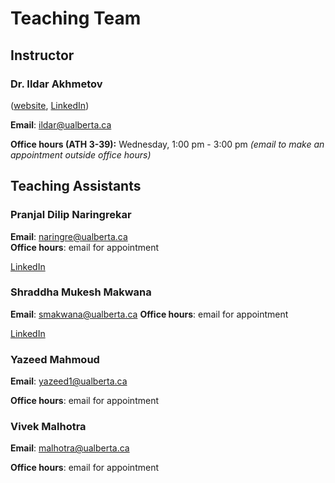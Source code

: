 # Teaching Team

## Instructor

### Dr. Ildar Akhmetov

([website](https://ildarakhmetov.com), [LinkedIn](https://www.linkedin.com/in/ildar-akhmetov/))

**Email**: ildar@ualberta.ca

**Office hours (ATH 3-39):** Wednesday, 1:00 pm - 3:00 pm _(email to make an appointment outside office hours)_

## Teaching Assistants

### Pranjal Dilip Naringrekar

**Email**: naringre@ualberta.ca  
**Office hours**: email for appointment

[LinkedIn](https://www.linkedin.com/in/pranjal-naringrekar-b73157157/)

### Shraddha Mukesh Makwana

**Email**: smakwana@ualberta.ca
**Office hours**: email for appointment

[LinkedIn](https://www.linkedin.com/in/shraddha-makwana/)

### Yazeed Mahmoud

**Email**: yazeed1@ualberta.ca

**Office hours**: email for appointment

### Vivek Malhotra

**Email**: malhotra@ualberta.ca

**Office hours**: email for appointment




